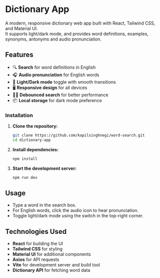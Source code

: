 # Dictionary App

A modern, responsive dictionary web app built with React, Tailwind CSS, and Material UI.  
It supports light/dark mode, and provides word definitions, examples, synonyms, antonyms and audio pronunciation.

## Features

- 🔍 **Search** for word definitions in English
- 🎧 **Audio pronunciation** for English words
- 🌙 **Light/Dark mode** toggle with smooth transitions
- 🖥️ **Responsive design** for all devices
- 🧑‍💻 **Debounced search** for better performance
- 📦 **Local storage** for dark mode preference

### Installation

1. **Clone the repository:**

   ```bash
   git clone https://github.com/kapilsinghnegi/word-search.git
   cd dictionary-app
   ```

2. **Install dependencies:**

   ```bash
   npm install
   ```

3. **Start the development server:**

   ```bash
   npm run dev
   ```

## Usage

- Type a word in the search box.
- For English words, click the audio icon to hear pronunciation.
- Toggle light/dark mode using the switch in the top-right corner.

## Technologies Used

- **React** for building the UI
- **Tailwind CSS** for styling
- **Material UI** for additional components
- **Axios** for API requests
- **Vite** for development server and build tool
- **Dictionary API** for fetching word data
